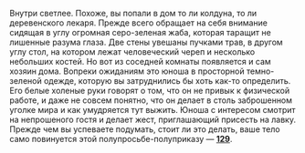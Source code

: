 Внутри светлее. Похоже, вы попали в дом то ли колдуна, то ли деревенского лекаря. Прежде всего обращает на себя внимание сидящая в углу огромная серо-зеленая жаба, которая таращит не лишенные разума глаза. Две стены увешаны пучками трав, в другом углу стол, на котором лежат человеческий череп и несколько небольших костей. Но вот из соседней комнаты появляется и сам хозяин дома. Вопреки ожиданиям это юноша в просторной темно-зеленой одежде, которую вы затруднились бы хоть как-то определить. Его белые холеные руки говорят о том, что он не привык к физической работе, и даже не совсем понятно, что он делает в столь заброшенном уголке мира и как умудряется тут выжить. Юноша с интересом смотрит на непрошеного гостя и делает жест, приглашающий присесть на лавку. Прежде чем вы успеваете подумать, стоит ли это делать, ваше тело само повинуется этой полупросьбе-полуприказу — [**129**](#n_129).

